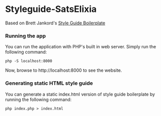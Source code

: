 # Styleguide-SatsElixia

Based on Brett Jankord's [Style Guide Boilerplate](http://brettjankord.com/projects/style-guide-boilerplate/)

### Running the app

You can run the application with PHP's built in web server. Simply run the following command:

`php -S localhost:8000`

Now, browse to http://localhost:8000 to see the website.

### Generating static HTML style guide

You can generate a static index.html version of style guide boilerplate by running the following command:

`php index.php > index.html`
